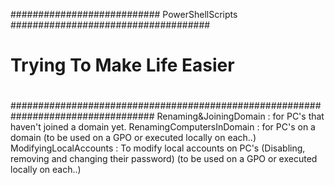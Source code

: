 
########################### PowerShellScripts ####################################
#                                                                                #
#                      Trying To Make Life Easier                                #
#                                                                                #
##################################################################################
 Renaming&JoiningDomain : for PC's that haven't joined a domain yet.
 RenamingComputersInDomain : for PC's on a domain (to be used on a GPO or executed locally on each..)
 ModifyingLocalAccounts : To modify local accounts on PC's (Disabling, removing and changing their password) (to be used on a GPO or executed locally on each..)
